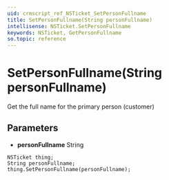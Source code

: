 ```yaml
---
uid: crmscript_ref_NSTicket_SetPersonFullname
title: SetPersonFullname(String personFullname)
intellisense: NSTicket.SetPersonFullname
keywords: NSTicket, GetPersonFullname
so.topic: reference
---
```


# SetPersonFullname(String personFullname)

Get the full name for the primary person (customer)

## Parameters

* **personFullname** String

```crmscript
NSTicket thing;
String personFullname;
thing.SetPersonFullname(personFullname);
```

